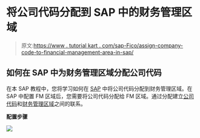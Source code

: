 # 将公司代码分配到 SAP 中的财务管理区域

> 原文:[https://www . tutorial kart . com/sap-Fico/assign-company-code-to-financial-management-area-in-sap/](https://www.tutorialkart.com/sap-fico/assign-company-code-to-financial-management-area-in-sap/)

## 如何在 SAP 中为财务管理区域分配公司代码

在本 SAP 教程中，您将学习如何在 [SAP](https://www.tutorialkart.com/sap/what-is-sap-definition-of-erp-sap-systems/) 中将公司代码分配到财务管理区域。在 SAP 中配置 FM 区域后，您需要将公司代码分配给 FM 区域。通过分配建立[公司代码](https://www.tutorialkart.com/sap-fico/define-company-code-in-sap/)和[财务管理区域](https://www.tutorialkart.com/sap-fico/maintain-financial-management-area-in-sap/)之间的联系。

**配置步骤**

[![](../Images/925da31b32d6bc3827932f6c8afb11bb.png)](https://www.tutorialkart.com/)